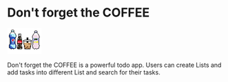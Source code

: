 # Don't forget the COFFEE
![logo](app/assets/images/logo.png)

Don't forget the COFFEE is a powerful todo app. Users can create Lists and add tasks into different List and search for their tasks.


